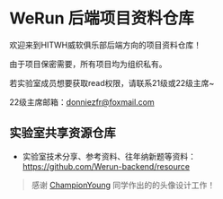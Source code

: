 <!--

**Here are some ideas to get you started:**

🙋‍♀️ A short introduction - what is your organization all about?
🌈 Contribution guidelines - how can the community get involved?
👩‍💻 Useful resources - where can the community find your docs? Is there anything else the community should know?
🍿 Fun facts - what does your team eat for breakfast?
🧙 Remember, you can do mighty things with the power of [Markdown](https://docs.github.com/github/writing-on-github/getting-started-with-writing-and-formatting-on-github/basic-writing-and-formatting-syntax)
-->
# WeRun 后端项目资料仓库

欢迎来到HITWH威软俱乐部后端方向的项目资料仓库！

由于项目保密需要，所有项目均为组织私有。

若实验室成员想要获取read权限，请联系21级或22级主席~

22级主席邮箱：donniezfr@foxmail.com

## 实验室共享资源仓库

- 实验室技术分享、参考资料、往年纳新题等资料：https://github.com/Werun-backend/resource

> 感谢 [ChampionYoung](https://github.com/YCP991) 同学作出的的头像设计工作！
